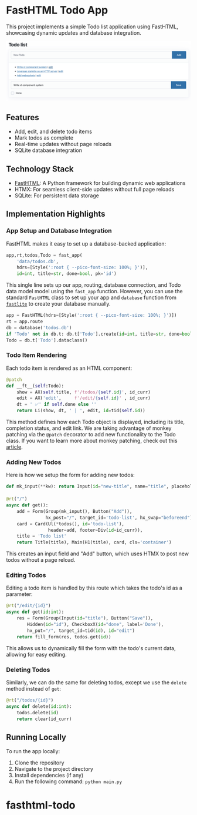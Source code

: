 # FastHTML Todo App

This project implements a simple Todo list application using FastHTML, showcasing dynamic updates and database integration.

![Todo App Screenshot](todo_screenshot.png)

## Features

- Add, edit, and delete todo items
- Mark todos as complete
- Real-time updates without page reloads
- SQLite database integration

## Technology Stack

- [FastHTML](https://github.com/AnswerDotAI/fasthtml): A Python framework for building dynamic web applications
- HTMX: For seamless client-side updates without full page reloads
- SQLite: For persistent data storage

## Implementation Highlights

### App Setup and Database Integration

FastHTML makes it easy to set up a database-backed application:

```python
app,rt,todos,Todo = fast_app(
    'data/todos.db',
    hdrs=[Style(':root { --pico-font-size: 100%; }')],
    id=int, title=str, done=bool, pk='id')
```

This single line sets up our app, routing, database connection, and Todo data model model using the `fast_app` function. However, you can use the standard `FastHTML` class to set up your app and `database` function from [`fastlite`](https://github.com/AnswerDotAI/fastlite) to create your database manually.

```python
app = FastHTML(hdrs=[Style(':root { --pico-font-size: 100%; }')])
rt = app.route
db = database('todos.db')
if 'Todo' not in db.t: db.t['Todo'].create(id=int, title=str, done=bool, pk='id')
Todo = db.t['Todo'].dataclass()
```

### Todo Item Rendering

Each todo item is rendered as an HTML component:

```python
@patch
def __ft__(self:Todo):
    show = AX(self.title, f'/todos/{self.id}', id_curr)
    edit = AX('edit',     f'/edit/{self.id}' , id_curr)
    dt = ' ✅' if self.done else ''
    return Li(show, dt, ' | ', edit, id=tid(self.id))
```

This method defines how each Todo object is displayed, including its title, completion status, and edit link. We are taking advantage of monkey patching via the `@patch` decorator to add new functionality to the Todo class. If you want to learn more about monkey patching, check out this [article](https://en.wikipedia.org/wiki/Monkey_patch).

### Adding New Todos

Here is how we setup the form for adding new todos:

```python
def mk_input(**kw): return Input(id="new-title", name="title", placeholder="New Todo", **kw)

@rt("/")
async def get():
    add = Form(Group(mk_input(), Button("Add")),
               hx_post="/", target_id='todo-list', hx_swap="beforeend")
    card = Card(Ul(*todos(), id='todo-list'),
                header=add, footer=Div(id=id_curr)),
    title = 'Todo list'
    return Title(title), Main(H1(title), card, cls='container')
```

This creates an input field and "Add" button, which uses HTMX to post new todos without a page reload.

### Editing Todos

Editing a todo item is handled by this route which takes the todo's id as a parameter:

```python
@rt("/edit/{id}")
async def get(id:int):
    res = Form(Group(Input(id="title"), Button("Save")),
        Hidden(id="id"), CheckboxX(id="done", label='Done'),
        hx_put="/", target_id=tid(id), id="edit")
    return fill_form(res, todos.get(id))
```

This allows us to dynamically fill the form with the todo's current data, allowing for easy editing.

### Deleting Todos

Similarly, we can do the same for deleting todos, except we use the `delete` method instead of `get`:

```python
@rt("/todos/{id}")
async def delete(id:int):
    todos.delete(id)
    return clear(id_curr)
```

## Running Locally

To run the app locally:

1. Clone the repository
2. Navigate to the project directory
3. Install dependencies (if any)
4. Run the following command: `python main.py`

# fasthtml-todo
